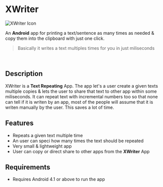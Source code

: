 # XWriter

![XWriter Icon](https://i.imgur.com/4YtK20c.png)

An **Android** app for printing a text/sentence as many times as needed & copy them into the clipboard with just one click.

> Basically it writes a text multiples times for you in just miliseconds

<br>

## Description
XWriter is a **Text Repeating** App. The app let's a user create a given texts  multiple copies & lets the user to share that text to other app within some miliseconds. It can repeat text with incremental numbers too so that none can tell if it is writen by an app, most of the people will assume that it is writen manually by the user. This saves a lot of time. 

## Features
* Repeats a given text multiple time
* An user can speci how many times the text should be repeated
* Very small & lightweight app
* User can copy or direct share to other apps from the **XWriter** App

## Requirements
- Requires Android 4.1 or above to run the app
